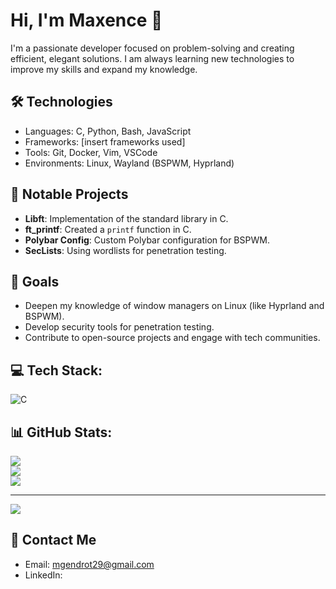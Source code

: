 # Hi, I'm Maxence 👋

I'm a passionate developer focused on problem-solving and creating efficient, elegant solutions. I am always learning new technologies to improve my skills and expand my knowledge.

## 🛠️ Technologies

- Languages: C, Python, Bash, JavaScript
- Frameworks: [insert frameworks used]
- Tools: Git, Docker, Vim, VSCode
- Environments: Linux, Wayland (BSPWM, Hyprland)

## 📂 Notable Projects

- **Libft**: Implementation of the standard library in C.
- **ft_printf**: Created a `printf` function in C.
- **Polybar Config**: Custom Polybar configuration for BSPWM.
- **SecLists**: Using wordlists for penetration testing.

## 🚀 Goals

- Deepen my knowledge of window managers on Linux (like Hyprland and BSPWM).
- Develop security tools for penetration testing.
- Contribute to open-source projects and engage with tech communities.
## 💻 Tech Stack:
![C](https://img.shields.io/badge/c-%2300599C.svg?style=for-the-badge&logo=c&logoColor=white)
## 📊 GitHub Stats:
![](https://github-readme-stats.vercel.app/api?username=maxg56&theme=dark&hide_border=false&include_all_commits=false&count_private=false)<br/>
![](https://github-readme-streak-stats.herokuapp.com/?user=maxg56&theme=dark&hide_border=false)<br/>
![](https://github-readme-stats.vercel.app/api/top-langs/?username=maxg56&theme=dark&hide_border=false&include_all_commits=false&count_private=false&layout=compact)

---
[![](https://visitcount.itsvg.in/api?id=maxg56&icon=0&color=0)](https://visitcount.itsvg.in)

## 💬 Contact Me

- Email: mgendrot29@gmail.com
- LinkedIn: 

